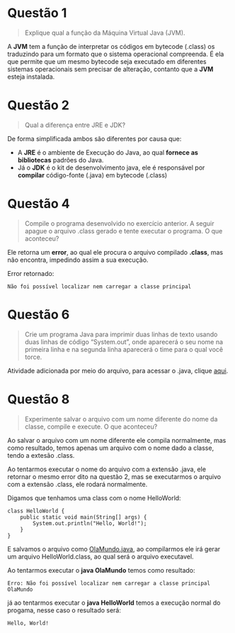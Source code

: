 # Questão 1

> Explique qual a função da Máquina Virtual Java (JVM).

A **JVM** tem a função de interpretar os códigos em bytecode (.class) os traduzindo para um formato que o sistema operacional compreenda. É ela que permite que um mesmo bytecode seja executado em diferentes sistemas operacionais sem precisar de  alteração, contanto que a **JVM** esteja instalada.

# Questão 2

> Qual a diferença entre JRE e JDK?

De forma simplificada ambos são diferentes por causa que:

* A **JRE** é o ambiente de Execução do Java, ao qual **fornece as bibliotecas** padrões do Java. 
* Já o **JDK** é o kit de desenvolvimento java, ele é responsável por **compilar** código-fonte (.java) em bytecode (.class)

# Questão 4

> Compile o programa desenvolvido no exercício anterior. A seguir apague o arquivo .class gerado e tente executar o programa. O que aconteceu?

Ele retorna um **error**, ao qual ele procura o arquivo compilado **.class**, mas não encontra, impedindo assim a sua execução.

Error retornado:

```
Não foi possível localizar nem carregar a classe principal
```

# Questão 6

> Crie um programa Java para imprimir duas linhas de texto usando duas linhas de código “System.out”, onde aparecerá o seu nome na primeira linha e na segunda linha aparecerá o time para o qual você torce.

Atividade adicionada por meio do arquivo, para acessar o .java, clique [aqui](https://github.com/ifpb-cz-ads/poo-2021-2-ac-01-team-pedroedwilson/blob/Pedro/NomeMaisTime.java).

# Questão 8

> Experimente salvar o arquivo com um nome diferente do nome da classe, compile e execute. O que aconteceu?

Ao salvar o arquivo com um nome diferente ele compila normalmente, mas como resultado, temos apenas um arquivo com o nome dado a classe, tendo a extesão .class.

Ao tentarmos executar o nome do arquivo com a extensão .java, ele retornar o mesmo error dito na questão 2, mas se executarmos o arquivo com a extensão .class, ele rodará normalmente.

Digamos que tenhamos uma class com o nome HelloWorld:

```
class HelloWorld {
    public static void main(String[] args) {
        System.out.println("Hello, World!"); 
    }
}
```

E salvamos o arquivo como [OlaMundo.java](https://github.com/ifpb-cz-ads/poo-2021-2-ac-01-team-pedroedwilson/blob/Pedro/OlaMundo.java), ao compilarmos ele irá gerar um arquivo HelloWorld.class, ao qual será o arquivo executavel.

Ao tentarmos executar o **java OlaMundo** temos como resultado:

```
Erro: Não foi possível localizar nem carregar a classe principal OlaMundo
```

já ao tentarmos executar o **java HelloWorld** temos a execução normal do progama, nesse caso o resultado será:

```
Hello, World!
```
